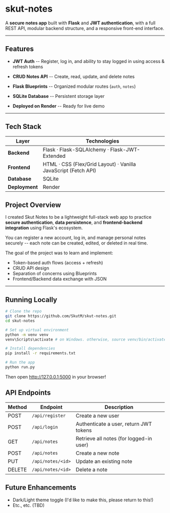 # skut-notes
A **secure notes app** built with **Flask** and **JWT authentication**, with a full REST API, modular backend structure, and a responsive front-end interface.

---

## Features

- **JWT Auth** -- Register, log in, and ability to stay logged in using access & refresh tokens

- **CRUD Notes API** -- Create, read, update, and delete notes

- **Flask Blueprints** -- Organized modular routes (`auth`, `notes`)

- **SQLite Database** -- Persistent storage layer

- **Deployed on Render** -- Ready for live demo

---

## Tech Stack

| Layer | Technologies |
|-------|---------------|
| **Backend** | Flask · Flask-SQLAlchemy · Flask-JWT-Extended |
| **Frontend** | HTML · CSS (Flex/Grid Layout) · Vanilla JavaScript (Fetch API) |
| **Database** | SQLite |
| **Deployment** | Render |

## Project Overview

I created Skut Notes to be a lightweight full-stack web app to practice **secure authentication**, **data persistence**, and **frontend-backend integration** using Flask's ecosystem.

You can register a new account, log in, and manage personal notes securely -- each note can be created, edited, or deleted in real time.

The goal of the project was to learn and implement:
- Token-based auth flows (access + refresh)
- CRUD API design
- Separation of concerns using Blueprints
- Frontend/Backend data exchange with JSON

---

## Running Locally

```bash
# Clone the repo
git clone https://github.com/SkutM/skut-notes.git
cd skut-notes

# Set up virtual environment
python -m venv venv
venv\Scripts\activate # on Windows. otherwise, source venv/bin/activate

# Install dependencies
pip install -r requirements.txt

# Run the app
python run.py
```

Then open http://127.0.0.1:5000 in your browser!

## API Endpoints

| Method | Endpoint | Description |
| --- | --- | --- |
| POST | `/api/register` | Create a new user |
| POST | `/api/login` | Authenticate a user, return JWT tokens |
| GET | `/api/notes` | Retrieve all notes (for logged-in user) |
| POST | `/api/notes` | Create a new note |
| PUT | `/api/notes/<id>` | Update an existing note |
| DELETE | `/api/notes/<id>` | Delete a note |

## Future Enhancements
- Dark/Light theme toggle (I'd like to make this, please return to this!)
- Etc., etc. (TBD)